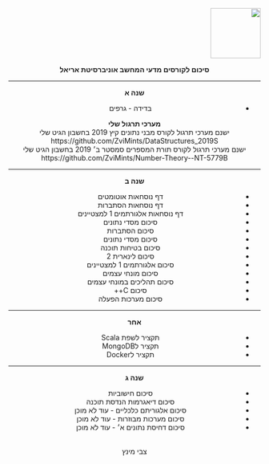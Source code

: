 <div style="direction: rtl; text-align: right">

<img src="https://media.licdn.com/dms/image/C4D0BAQGD7npMPoXymw/company-logo_200_200/0?e=2159024400&v=beta&t=TZ8Ub3U2jCZgA1_kAx6SE8jmAcSJkbiZAuN6Kn1_lW0" height="100px"> <br>
<center>
<b>סיכום לקורסים מדעי המחשב אוניברסיטת אריאל</b> 
  <hr>
  <b>שנה א</b>
  <ul>
  <li>בדידה - גרפים</li>
</ul>
  <b>מערכי תרגול שלי</b> <br>
      ישנם מערכי תרגול לקורס מבני נתונים קיץ 2019 בחשבון הגיט שלי <br>
  https://github.com/ZviMints/DataStructures_2019S <br>
    ישנם מערכי תרגול לקורס תורת המספרים סמסטר ב׳ 2019 בחשבון הגיט שלי <br>
https://github.com/ZviMints/Number-Theory--NT-5779B
  <hr>
  <b>שנה ב</b>
<ul>
  <li>דף נוסחאות אוטומטים</li>
  <li>דף נוסחאות הסתברות</li>
  <li>דף נוסחאות אלגורתמים 1 למצטיינים</li>
  <li>סיכום מסדי נתונים</li>
  <li>סיכום הסתברות</li>
  <li>סיכום מסדי נתונים</li>
  <li>סיכום בטיחות תוכנה</li>
  <li>סיכום לינארית 2</li>
  <li>סיכום אלגורתמים 1 למצטיינים</li>
  <li>סיכום מונחי עצמים</li>
  <li>סיכום תהליכים במונחי עצמים</li>
  <li>סיכום C++</li>
  <li>סיכום מערכות הפעלה</li>
</ul>  
<hr>
  <b>אחר</b>
<ul>
  <li>תקציר לשפת Scala</li>
  <li>תקציר לMongoDB</li>
    <li>תקציר לDocker</li>

</ul>
  <hr>
  <b>שנה ג</b>
<ul>
   <li>סיכום חישוביות</li>
   <li>סיכום דיאגרמות הנדסת תוכנה</li>
  <li>סיכום אלגוריתם כלכליים - עוד לא מוכן</li>
  <li>סיכום מערכות מבוזרות - עוד לא מוכן</li>
    <li>סיכום דחיסת נתונים א׳ - עוד לא מוכן </li>

  </ul>
 <br>
 צבי מינץ
</div>
